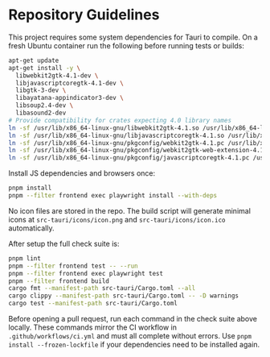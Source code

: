 # Repository Guidelines

This project requires some system dependencies for Tauri to compile. On a fresh Ubuntu
container run the following before running tests or builds:

```bash
apt-get update
apt-get install -y \
  libwebkit2gtk-4.1-dev \
  libjavascriptcoregtk-4.1-dev \
  libgtk-3-dev \
  libayatana-appindicator3-dev \
  libsoup2.4-dev \
  libasound2-dev
# Provide compatibility for crates expecting 4.0 library names
ln -sf /usr/lib/x86_64-linux-gnu/libwebkit2gtk-4.1.so /usr/lib/x86_64-linux-gnu/libwebkit2gtk-4.0.so
ln -sf /usr/lib/x86_64-linux-gnu/libjavascriptcoregtk-4.1.so /usr/lib/x86_64-linux-gnu/libjavascriptcoregtk-4.0.so
ln -sf /usr/lib/x86_64-linux-gnu/pkgconfig/webkit2gtk-4.1.pc /usr/lib/x86_64-linux-gnu/pkgconfig/webkit2gtk-4.0.pc
ln -sf /usr/lib/x86_64-linux-gnu/pkgconfig/webkit2gtk-web-extension-4.1.pc /usr/lib/x86_64-linux-gnu/pkgconfig/webkit2gtk-web-extension-4.0.pc
ln -sf /usr/lib/x86_64-linux-gnu/pkgconfig/javascriptcoregtk-4.1.pc /usr/lib/x86_64-linux-gnu/pkgconfig/javascriptcoregtk-4.0.pc
```

Install JS dependencies and browsers once:

```bash
pnpm install
pnpm --filter frontend exec playwright install --with-deps
```

No icon files are stored in the repo. The build script will generate minimal
icons at `src-tauri/icons/icon.png` and `src-tauri/icons/icon.ico`
automatically.

After setup the full check suite is:

```bash
pnpm lint
pnpm --filter frontend test -- --run
pnpm --filter frontend exec playwright test
pnpm --filter frontend build
cargo fmt --manifest-path src-tauri/Cargo.toml --all
cargo clippy --manifest-path src-tauri/Cargo.toml -- -D warnings
cargo test --manifest-path src-tauri/Cargo.toml
```

Before opening a pull request, run each command in the check suite above locally.
These commands mirror the CI workflow in `.github/workflows/ci.yml` and must all
complete without errors. Use `pnpm install --frozen-lockfile` if your
dependencies need to be installed again.
